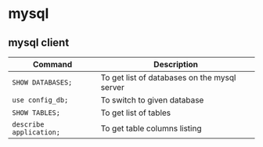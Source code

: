# mysql

## mysql client
|Command|Description|
|--|--|
|`SHOW DATABASES;`| To get list of databases on the mysql server |
|`use config_db;`| To switch to given database |
|`SHOW TABLES;`| To get list of tables |
|`describe application;`| To get table columns listing|
